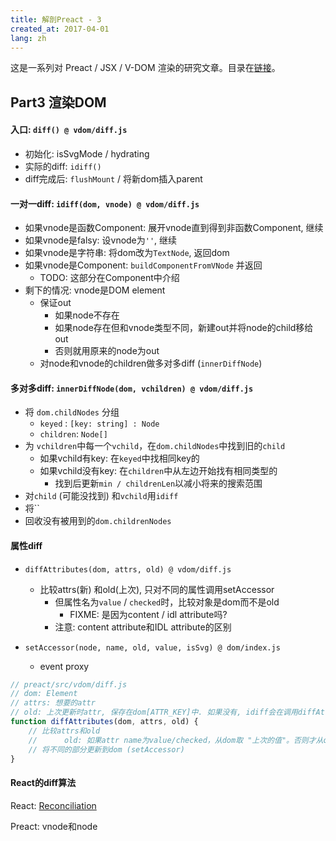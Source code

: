 ```yaml
---
title: 解剖Preact - 3
created_at: 2017-04-01
lang: zh
---
```


这是一系列对 Preact / JSX / V-DOM 渲染的研究文章。目录在[链接](#)。

## Part3 渲染DOM

#### 入口: `diff() @ vdom/diff.js`

- 初始化: isSvgMode / hydrating
- 实际的diff: `idiff()`
- diff完成后: `flushMount` / 将新dom插入parent

#### 一对一diff: `idiff(dom, vnode) @ vdom/diff.js`

- 如果vnode是函数Component: 展开vnode直到得到非函数Component, 继续
- 如果vnode是falsy: 设vnode为`''`, 继续
- 如果vnode是字符串: 将dom改为`TextNode`, 返回dom
- 如果vnode是Component: `buildComponentFromVNode` 并返回
    - TODO: 这部分在Component中介绍
- 剩下的情况: vnode是DOM element
    - 保证out
        - 如果node不存在
        - 如果node存在但和vnode类型不同，新建out并将node的child移给out
        - 否则就用原来的node为out
    - 对node和vnode的children做多对多diff (`innerDiffNode`)

#### 多对多diff: `innerDiffNode(dom, vchildren) @ vdom/diff.js`

- 将 `dom.childNodes` 分组
    - `keyed` : `[key: string] : Node`
    - `children`: `Node[]`
- 为 `vchildren`中每一个`vchild`，在`dom.childNodes`中找到旧的`child`
    - 如果vchild有key: 在`keyed`中找相同key的
    - 如果vchild没有key: 在`children`中从左边开始找有相同类型的
        - 找到后更新`min / childrenLen`以减小将来的搜索范围
- 对`child` (可能没找到) 和`vchild`用`idiff`
- 将``
- 回收没有被用到的`dom.childrenNodes`

#### 属性diff

- `diffAttributes(dom, attrs, old) @ vdom/diff.js`
    - 比较attrs(新) 和old(上次), 只对不同的属性调用setAccessor
        - 但属性名为`value` / `checked`时，比较对象是dom而不是old
            - FIXME: 是因为content / idl attribute吗?
        - 注意: content attribute和IDL attribute的区别

- `setAccessor(node, name, old, value, isSvg) @ dom/index.js`
    - event proxy

```js
// preact/src/vdom/diff.js
// dom: Element
// attrs: 想要的attr
// old: 上次更新时attr, 保存在dom[ATTR_KEY]中. 如果没有, idiff会在调用diffAttributes之前从dom.attributes ("Content attribute") 创建一个)
function diffAttributes(dom, attrs, old) {
    // 比较attrs和old
    //      old: 如果attr name为value/checked，从dom取 "上次的值"。否则才从old取。
    // 将不同的部分更新到dom (setAccessor)
}
```

#### React的diff算法

React: [Reconciliation](https://facebook.github.io/react/docs/reconciliation.html)

Preact: vnode和node
